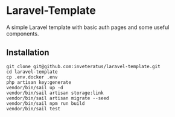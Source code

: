 # Laravel-Template

A simple Laravel template with basic auth pages and some useful components.

## Installation

```shell
git clone git@github.com:inveteratus/laravel-template.git
cd laravel-template
cp .env.docker .env
php artisan key:generate
vendor/bin/sail up -d
vendor/bin/sail artisan storage:link 
vendor/bin/sail artisan migrate --seed
vendor/bin/sail npm run build
vendor/bin/sail test
```
